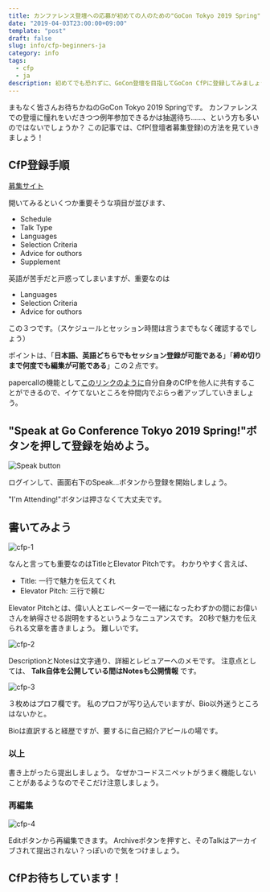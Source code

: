 ```yaml
---
title: カンファレンス登壇への応募が初めての人のための"GoCon Tokyo 2019 Spring" CfPの書き方
date: "2019-04-03T23:00:00+09:00"
template: "post"
draft: false
slug: info/cfp-beginners-ja
category: info
tags: 
  - cfp
  - ja
description: 初めてでも恐れずに、GoCon登壇を目指してGoCon CfPに登録してみましょう。PaperCallでのCfP登録のやり方を詳しくやりかたを書いていきます。  
---
```


まもなく皆さんお待ちかねのGoCon Tokyo 2019 Springです。
カンファレンスでの登壇に憧れをいだきつつ例年参加できるかは抽選待ち……、という方も多いのではないでしょうか？
この記事では、CfP(登壇者募集登録)の方法を見ていきましょう！

## CfP登録手順

[募集サイト](https://www.papercall.io/gocon-tokyo-2019)

開いてみるといくつか重要そうな項目が並びます、

* Schedule
* Talk Type
* Languages
* Selection Criteria
* Advice for outhors
* Supplement

英語が苦手だと戸惑ってしまいますが、重要なのは

* Languages
* Selection Criteria
* Advice for outhors

この３つです。（スケジュールとセッション時間は言うまでもなく確認するでしょう）

ポイントは、「__日本語、英語どちらでもセッション登録が可能である__」「__締め切りまで何度でも編集が可能である__」この２点です。

papercallの機能として[このリンクのように](https://www.papercall.io/speakers/46393/speaker_talks/126723-let-s-solve-quizzes-about-go-parallelism-become-an-advanced-gopher)自分自身のCfPを他人に共有することができるので、イケてないところを仲間内でぶらっ者アップしていきましょう。

## "Speak at Go Conference Tokyo 2019 Spring!"ボタンを押して登録を始めよう。

![Speak button](/media/posts/0403-cfp-0.png)

ログインして、画面右下のSpeak...ボタンから登録を開始しましょう。

"I'm Attending!"ボタンは押さなくて大丈夫です。

## 書いてみよう

![cfp-1](/media/posts/0403-cfp-1.png)

なんと言っても重要なのはTitleとElevator Pitchです。
わかりやすく言えば、

* Title: 一行で魅力を伝えてくれ
* Elevator Pitch: 三行で頼む

Elevator Pitchとは、偉い人とエレベーターで一緒になったわずかの間にお偉いさんを納得させる説明をするというようなニュアンスです。
20秒で魅力を伝えられる文章を書きましょう。
難しいです。

![cfp-2](/media/posts/0403-cfp-2.png)

DescriptionとNotesは文字通り、詳細とレビュアーへのメモです。
注意点としては、 __Talk自体を公開している間はNotesも公開情報__ です。

![cfp-3](/media/posts/0403-cfp-3.png)

３枚めはプロフ欄です。
私のプロフが写り込んでいますが、Bio以外迷うところはないかと。

Bioは直訳すると経歴ですが、要するに自己紹介アピールの場です。

### 以上

書き上がったら提出しましょう。
なぜかコードスニペットがうまく機能しないことがあるようなのでそこだけ注意しましょう。

### 再編集

![cfp-4](/media/posts/0403-cfp-4.png)

Editボタンから再編集できます。
Archiveボタンを押すと、そのTalkはアーカイブされて提出されない？っぽいので気をつけましょう。

## CfPお待ちしています！